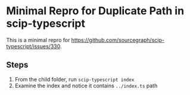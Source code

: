 # Minimal Repro for Duplicate Path in scip-typescript

This is a minimal repro for  https://github.com/sourcegraph/scip-typescript/issues/330. 

## Steps 
1. From the child folder, run `scip-typescript index` 
2. Examine the index and notice it contains `../index.ts` path
